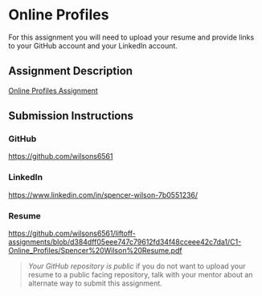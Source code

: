 # Online Profiles
For this assignment you will need to upload your resume and provide links to your GitHub account and your LinkedIn account.

## Assignment Description
[Online Profiles Assignment](https://education.launchcode.org/liftoff/modules/assignments/online-profiles)

## Submission Instructions
 
### GitHub
https://github.com/wilsons6561
 
### LinkedIn
https://www.linkedin.com/in/spencer-wilson-7b0551236/

### Resume
https://github.com/wilsons6561/liftoff-assignments/blob/d384dff05eee747c79612fd34f48cceee42c7da1/C1-Online_Profiles/Spencer%20Wilson%20Resume.pdf


> *Your GitHub repository is public* if you do not want to upload your resume to a public facing repository, talk with your mentor about an alternate way to submit this assignment.
